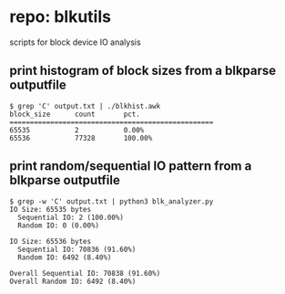 # repo: blkutils
scripts for block device IO analysis


## print histogram of block sizes from a blkparse outputfile
```
$ grep 'C' output.txt | ./blkhist.awk
block_size  	count     	pct.
==================================================
65535       	2         	0.00%
65536       	77328     	100.00%
```

## print random/sequential IO pattern from a blkparse outputfile
```
$ grep -w 'C' output.txt | python3 blk_analyzer.py
IO Size: 65535 bytes
  Sequential IO: 2 (100.00%)
  Random IO: 0 (0.00%)

IO Size: 65536 bytes
  Sequential IO: 70836 (91.60%)
  Random IO: 6492 (8.40%)

Overall Sequential IO: 70838 (91.60%)
Overall Random IO: 6492 (8.40%)
```